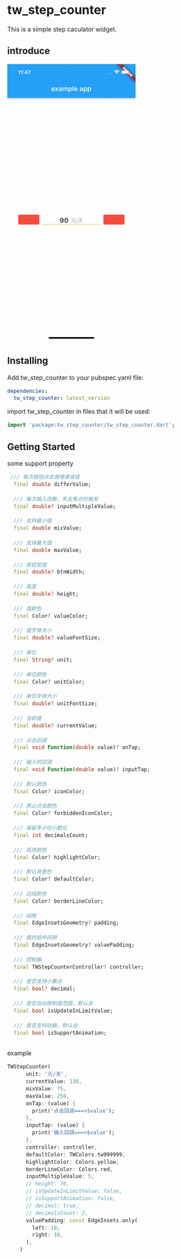 # tw_step_counter

This is a simple step caculator widget.

## introduce

![](https://github.com/zeqinjie/tw_step_counter/blob/main/assets/1.gif)


## Installing

Add tw_step_counter to your pubspec.yaml file:

```yaml
dependencies:
  tw_step_counter: latest_version
```

import tw_step_counter in files that it will be used:
```dart
import 'package:tw_step_counter/tw_step_counter.dart';
```

## Getting Started
some support property 
```dart
 /// 每次按钮点击递增递减值
  final double differValue;

  /// 每次输入倍数，失去焦点时触发
  final double? inputMultipleValue;

  /// 支持最小值
  final double mixValue;

  /// 支持最大值
  final double maxValue;

  /// 按钮宽度
  final double? btnWidth;

  /// 高度
  final double? height;

  /// 值颜色
  final Color? valueColor;

  /// 值字体大小
  final double? valueFontSize;

  /// 单位
  final String? unit;

  /// 单位颜色
  final Color? unitColor;

  /// 单位字体大小
  final double? unitFontSize;

  /// 当前值
  final double? currentValue;

  /// 点击回调
  final void Function(double value)? onTap;

  /// 输入的回调
  final void Function(double value)? inputTap;

  /// 默认颜色
  final Color? iconColor;

  /// 禁止点击颜色
  final Color? forbiddenIconColor;

  /// 保留多少位小数位
  final int decimalsCount;

  /// 高亮颜色
  final Color? highlightColor;

  /// 默认背景色
  final Color? defaultColor;

  /// 边线颜色
  final Color? borderLineColor;

  /// 间隙
  final EdgeInsetsGeometry? padding;

  /// 值的组件间隙
  final EdgeInsetsGeometry? valuePadding;

  /// 控制器
  final TWStepCounterController? controller;

  /// 是否支持小数点
  final bool? decimal;

  /// 是否自动限制值范围，默认会
  final bool isUpdateInLimitValue;

  /// 是否支持动画，默认会
  final bool isSupportAnimation;
  
```
example

```dart
TWStepCounter(
      unit: '元/天',
      currentValue: 130,
      mixValue: 75,
      maxValue: 250,
      onTap: (value) {
        print('点击回调===>$value');
      },
      inputTap: (value) {
        print('输入回调===>$value');
      },
      controller: controller,
      defaultColor: TWColors.tw999999,
      highlightColor: Colors.yellow,
      borderLineColor: Colors.red,
      inputMultipleValue: 5,
      // height: 70,
      // isUpdateInLimitValue: false,
      // isSupportAnimation: false,
      // decimal: true,
      // decimalsCount: 2,
      valuePadding: const EdgeInsets.only(
        left: 10,
        right: 10,
      ),
    )
```

